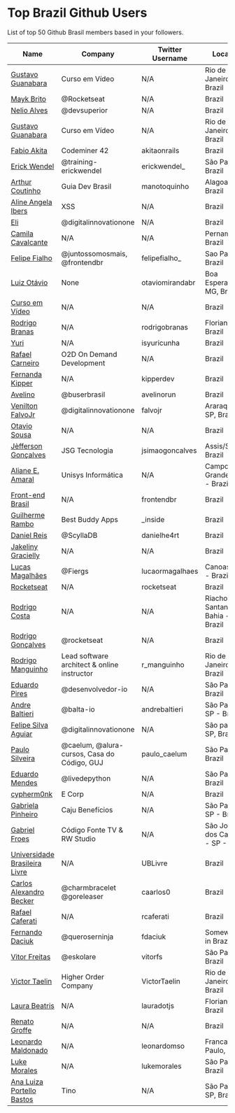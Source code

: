 # Top Brazil Github Users

List of top 50 Github Brasil members based in your followers.

<!-- START TOP USERS -->
| Name | Company | Twitter Username | Location | Repositories |
|------|---------|------------------|----------|--------------|
| [Gustavo Guanabara](https://github.com/gustavoguanabara) | Curso em Vídeo | N/A | Rio de Janeiro, Brazil | 6 |
| [Mayk Brito](https://github.com/maykbrito) | @Rocketseat  | N/A | Brazil | 132 |
| [Nelio Alves](https://github.com/acenelio) | @devsuperior  | N/A | Brazil | 286 |
| [Gustavo Guanabara](https://github.com/professorguanabara) | Curso em Vídeo | N/A | Rio de Janeiro, Brazil | 6 |
| [Fabio Akita](https://github.com/akitaonrails) | Codeminer 42 | akitaonrails | Brazil | 116 |
| [Erick Wendel](https://github.com/ErickWendel) | @training-erickwendel | erickwendel_ | São Paulo - Brazil | 303 |
| [Arthur Coutinho](https://github.com/arthurspk) | Guia Dev Brasil | manotoquinho | Alagoas, Brazil | 161 |
| [Aline Angela Ibers](https://github.com/alineai18) | XSS | N/A | Brazil | 4 |
| [Eli](https://github.com/elidianaandrade) | @digitalinnovationone | N/A | Brazil | 8 |
| [Camila Cavalcante](https://github.com/cami-la) | N/A | N/A | Pernambuco, Brazil | 160 |
| [Felipe Fialho](https://github.com/felipefialho) | @juntossomosmais, @frontendbr  | felipefialho_ | Sao Paulo - Brazil | 35 |
| [Luiz Otávio](https://github.com/luizomf) | None | otaviomirandabr | Boa Esperança, MG, Brazil | 99 |
| [Curso em Vídeo](https://github.com/cursoemvideo) | N/A | N/A | Brazil | 4 |
| [Rodrigo Branas](https://github.com/rodrigobranas) | N/A | rodrigobranas | Florianópolis, Brazil | 264 |
| [Yuri](https://github.com/isyuricunha) | N/A | isyuricunha | Brazil | 65 |
| [Rafael Carneiro](https://github.com/Rafaelmdcarneiro) | O2D On Demand Development | N/A | Brazil | 251 |
| [Fernanda Kipper](https://github.com/Fernanda-Kipper) | N/A | kipperdev | Brazil | 74 |
| [Avelino](https://github.com/avelino) | @buserbrasil | avelinorun | Brazil | 219 |
| [Venilton FalvoJr](https://github.com/falvojr) | @digitalinnovationone | falvojr | Araraquara-SP, Brazil | 62 |
| [Otavio Sousa](https://github.com/otaviossousa) | N/A | N/A | Brazil | 23 |
| [Jèfferson Gonçalves](https://github.com/jeffersonsimaogoncalves) | JSG Tecnologia | jsimaogoncalves | Assis/SP - Brazil | 1085 |
| [Aliane E. Amaral](https://github.com/AlianeAmaral) | Unisys Informática | N/A | Campo Grande, MS - Brazil | 26 |
| [Front-end Brasil](https://github.com/frontendbr) | N/A | frontendbr | Brazil | 15 |
| [Guilherme Rambo](https://github.com/insidegui) | Best Buddy Apps | _inside | Brazil | 192 |
| [Daniel Reis](https://github.com/DanielHe4rt) | @ScyllaDB  | danielhe4rt | Brazil | 180 |
| [Jakeliny Gracielly](https://github.com/jakeliny) | N/A | N/A | Brazil | 16 |
| [Lucas Magalhães](https://github.com/lucasrmagalhaes) | @Fiergs | lucaormagalhaes | Canoas, RS - Brazil | 174 |
| [Rocketseat](https://github.com/Rocketseat) | N/A | rocketseat | Brazil | 32 |
| [Rodrigo Costa](https://github.com/Rodrigo-Cn) | N/A | N/A | Riacho de Santana - Bahia - Brazil | 31 |
| [Rodrigo Gonçalves](https://github.com/orodrigogo) | @rocketseat | N/A | Brazil | 198 |
| [Rodrigo Manguinho](https://github.com/rmanguinho) | Lead software architect & online instructor | r_manguinho | Rio de Janeiro, Brazil | 11 |
| [Eduardo Pires](https://github.com/EduardoPires) | @desenvolvedor-io  | N/A | São Paulo - Brazil | 24 |
| [Andre Baltieri](https://github.com/andrebaltieri) | @balta-io | andrebaltieri | São Paulo, SP - Brazil | 408 |
| [Felipe Silva Aguiar](https://github.com/felipeAguiarCode) | @digitalinnovationone | N/A | São paulo - SP, Brazil | 56 |
| [Paulo Silveira](https://github.com/peas) | @caelum, @alura-cursos, Casa do Código, GUJ  | paulo_caelum | São Paulo, Brazil | 16 |
| [Eduardo Mendes](https://github.com/dunossauro) | @livedepython | N/A | São Paulo, Brazil | 178 |
| [cypherm0nk](https://github.com/cypherm0nk) | E Corp | N/A | Brazil | 10 |
| [Gabriela Pinheiro](https://github.com/SpruceGabriela) | Caju Benefícios | N/A | São Paulo, SP - Brazil | 52 |
| [Gabriel Froes](https://github.com/gabrielfroes) | Código Fonte TV & RW Studio | N/A | São José dos Campos - SP - Brazil | 30 |
| [Universidade Brasileira Livre](https://github.com/Universidade-Livre) | N/A | UBLivre | Brazil | 15 |
| [Carlos Alexandro Becker](https://github.com/caarlos0) | @charmbracelet @goreleaser | caarlos0 | Brazil | 99 |
| [Rafael Caferati](https://github.com/rcaferati) | N/A | rcaferati | Brazil | 6 |
| [Fernando Daciuk](https://github.com/fdaciuk) | @queroserninja | fdaciuk | Somewhere in Brazil | 202 |
| [Vitor Freitas](https://github.com/vitorfs) | @eskolare | vitorfs | São Paulo, Brazil | 46 |
| [Victor Taelin](https://github.com/VictorTaelin) | Higher Order Company | VictorTaelin | Rio de Janeiro, Brazil | 238 |
| [Laura Beatris](https://github.com/LauraBeatris) | N/A | lauradotjs | Florianópolis, Brazil | 112 |
| [Renato Groffe](https://github.com/renatogroffe) | N/A | N/A | Brazil | 1486 |
| [Leonardo Maldonado](https://github.com/leonardomso) | N/A | leonardomso | Franca, São Paulo, Brazil | 57 |
| [Luke Morales](https://github.com/lukemorales) | N/A | lukemorales | São Paulo, Brazil | 41 |
| [Ana Luiza Portello Bastos](https://github.com/anabastos) | Tino | N/A | São Paulo / SP, Brazil | 56 |
<!-- END TOP USERS -->
